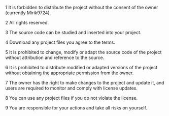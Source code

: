 1 It is forbidden to distribute the project without the consent of the owner (currently Mirik9724).

2 All rights reserved.

3 The source code can be studied and inserted into your project.

4 Download any project files you agree to the terms.

5 It is prohibited to change, modify or adapt the source code of the project without attribution and reference to the source.

6 It is prohibited to distribute modified or adapted versions of the project without obtaining the appropriate permission from the owner.

7 The owner has the right to make changes to the project and update it, and users are required to monitor and comply with license updates.

8 You can use any project files if you do not violate the license.

9 You are responsible for your actions and take all risks on yourself.
